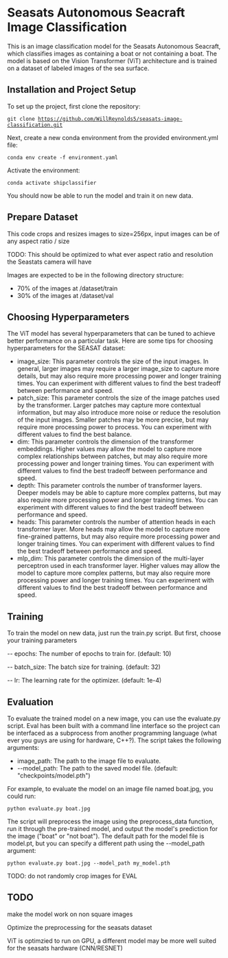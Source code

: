<h1>Seasats Autonomous Seacraft Image Classification</h1>
<p>This is an image classification model for the Seasats Autonomous Seacraft, which classifies images as containing a boat or not containing a boat. The model is based on the Vision Transformer (ViT) architecture and is trained on a dataset of labeled images of the sea surface.</p>

<h2>Installation and Project Setup</h2>
<p>To set up the project, first clone the repository:</p>

<code>git clone https://github.com/WillReynolds5/seasats-image-classification.git </code>
<p>Next, create a new conda environment from the provided environment.yml file:</p>

<code>conda env create -f environment.yaml</code>
<p>Activate the environment:</p>

<code>conda activate shipclassifier</code>
<p>You should now be able to run the model and train it on new data.</p>

<h2>Prepare Dataset</h2>
<p>This code crops and resizes images to size=256px, input images can be of any aspect ratio / size</p>
<p>TODO: This should be optimized to what ever aspect ratio and resolution the Seastats camera will have</p>

<p>Images are expected to be in the following directory structure:</p>
<ul>
<li> 70% of the images at /dataset/train</li>
<li> 30% of the images at /dataset/val</li>
</ul>


<h2>Choosing Hyperparameters</h2>
<p>The ViT model has several hyperparameters that can be tuned to achieve better performance on a particular task. Here are some tips for choosing hyperparameters for the SEASAT dataset:</p>
<ul>
<li>image_size: This parameter controls the size of the input images. In general, larger images may require a larger image_size to capture more details, but may also require more processing power and longer training times. You can experiment with different values to find the best tradeoff between performance and speed.</li>
<li>patch_size: This parameter controls the size of the image patches used by the transformer. Larger patches may capture more contextual information, but may also introduce more noise or reduce the resolution of the input images. Smaller patches may be more precise, but may require more processing power to process. You can experiment with different values to find the best balance.</li>
<li>dim: This parameter controls the dimension of the transformer embeddings. Higher values may allow the model to capture more complex relationships between patches, but may also require more processing power and longer training times. You can experiment with different values to find the best tradeoff between performance and speed.</li>
<li>depth: This parameter controls the number of transformer layers. Deeper models may be able to capture more complex patterns, but may also require more processing power and longer training times. You can experiment with different values to find the best tradeoff between performance and speed.</li>
<li>heads: This parameter controls the number of attention heads in each transformer layer. More heads may allow the model to capture more fine-grained patterns, but may also require more processing power and longer training times. You can experiment with different values to find the best tradeoff between performance and speed.</li>
<li>mlp_dim: This parameter controls the dimension of the multi-layer perceptron used in each transformer layer. Higher values may allow the model to capture more complex patterns, but may also require more processing power and longer training times. You can experiment with different values to find the best tradeoff between performance and speed.</li>

</ul>

<h2>Training</h2>
<p>To train the model on new data, just run the train.py script. But first, choose your training parameters</p>
<p>-- epochs: The number of epochs to train for. (default: 10)</p>
<p>-- batch_size: The batch size for training. (default: 32)</p>
<p>-- lr: The learning rate for the optimizer. (default: 1e-4)</p>


<h2>Evaluation</h2>
<p>To evaluate the trained model on a new image, you can use the evaluate.py script. Eval has been built with a command line interface so the project can be interfaced as a subprocess from another programming language (what ever you guys are using for hardware, C++?). The script takes the following arguments:</p>
<ul>
<li>image_path: The path to the image file to evaluate.</li>
<li>--model_path: The path to the saved model file. (default: "checkpoints/model.pth")</li>
</ul>
<p>For example, to evaluate the model on an image file named boat.jpg, you could run:</p>
<code>python evaluate.py boat.jpg</code>

<p>The script will preprocess the image using the preprocess_data function, run it through the pre-trained model, and output the model's prediction for the image ("boat" or "not boat"). The default path for the model file is model.pt, but you can specify a different path using the --model_path argument:</p>
<code>python evaluate.py boat.jpg --model_path my_model.pth</code>
<p>TODO: do not randomly crop images for EVAL</p>

<h2>TODO</h2>
<p>make the model work on non square images</p>
<p>Optimize the preprocessing for the seasats dataset</p>
<p>ViT is optimzied to run on GPU, a different model may be more well suited for the seasats hardware (CNN/RESNET)</p>

